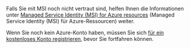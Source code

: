 Falls Sie mit MSI noch nicht vertraut sind, helfen Ihnen die Informationen unter [Managed Service Identity (MSI) for Azure resources](../articles/active-directory/msi-overview.md) (Managed Service Identity (MSI) für Azure-Ressourcen) weiter.

Wenn Sie noch kein Azure-Konto haben, müssen Sie sich [für ein kostenloses Konto registrieren](https://azure.microsoft.com/free/), bevor Sie fortfahren können.
